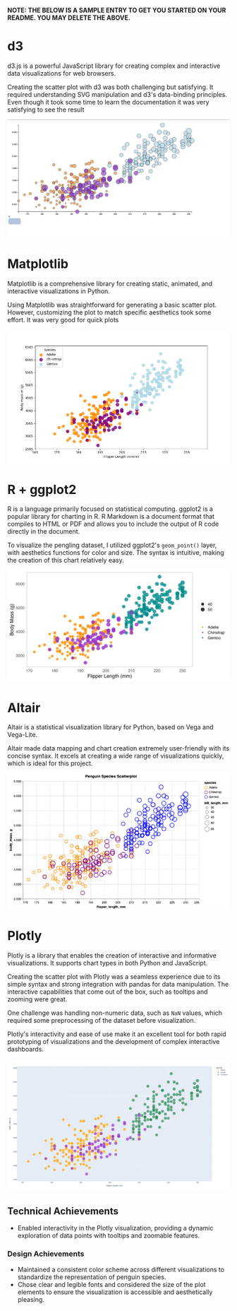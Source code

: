 **NOTE: THE BELOW IS A SAMPLE ENTRY TO GET YOU STARTED ON YOUR README. YOU MAY DELETE THE ABOVE.**

# d3
d3.js is a powerful JavaScript library for creating complex and interactive data visualizations for web browsers.

Creating the scatter plot with d3 was both challenging but satisfying. It required understanding SVG manipulation and d3's data-binding principles. Even though it took some time to learn the 
documentation it was very satisfying to see the result

![d3](img/penglings_d3.png)

# Matplotlib

Matplotlib is a comprehensive library for creating static, animated, and interactive visualizations in Python.

Using Matplotlib was straightforward for generating a basic scatter plot. However, customizing the plot to match specific aesthetics took some effort. It was very good for quick plots

![Matplotlib Scatter Plot](img/Python_Matplotlib.png)

# R + ggplot2
R is a language primarily focused on statistical computing. ggplot2 is a popular library for charting in R. R Markdown is a document format that compiles to HTML or PDF and allows you to include the output of R code directly in the document.

To visualize the pengling dataset, I utilized ggplot2's `geom_point()` layer, with aesthetics functions for color and size. The syntax is intuitive, making the creation of this chart relatively easy.

![ggplot2 Scatter Plot](img/penglings_ggplot2.png)

# Altair

Altair is a statistical visualization library for Python, based on Vega and Vega-Lite.

Altair made data mapping and chart creation extremely user-friendly with its concise syntax. It excels at creating a wide range of visualizations quickly, which is ideal for this project.

![Altair Scatter Plot](img/altair.png)

# Plotly

Plotly is a library that enables the creation of interactive and informative visualizations. It supports chart types in both Python and JavaScript.

Creating the scatter plot with Plotly was a seamless experience due to its simple syntax and strong integration with pandas for data manipulation. The interactive capabilities that come out of the box, such as tooltips and zooming were great.

One challenge was handling non-numeric data, such as `NaN` values, which required some preprocessing of the dataset before visualization.

Plotly's interactivity and ease of use make it an excellent tool for both rapid prototyping of visualizations and the development of complex interactive dashboards.

![Plotly Scatter Plot](img/penglings_plotly.png)

## Technical Achievements
- Enabled interactivity in the Plotly visualization, providing a dynamic exploration of data points with tooltips and zoomable features.

### Design Achievements
- Maintained a consistent color scheme across different visualizations to standardize the representation of penguin species.
- Chose clear and legible fonts and considered the size of the plot elements to ensure the visualization is accessible and aesthetically pleasing.
